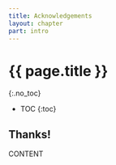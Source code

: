 ```yaml
---
title: Acknowledgements
layout: chapter
part: intro
---
```


# {{ page.title }}
{:.no_toc}

* TOC
{:toc}

## Thanks!

CONTENT
